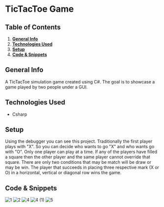 # TicTacToe Game

## Table of Contents
1. [**General Info**](#general-info)
2. [**Technologies Used**](#technologies-used)
3. [**Setup**](#setup)
4. [**Code & Snippets**](#CodeSnippets)
## General Info
A TicTacToe simulation game created using C#. The goal is to showcase a game played by two people under a GUI.

## Technologies Used
- Csharp
  

## Setup
Using the debugger you can see this project. Traditionally the first player plays with "X". So you can decide who wants to go "X" and who wants go with "O". 
Only one player can play at a time.
If any of the players have filled a square then the other player and the same player cannot override that square.
There are only two conditions that may be match will be draw or may be win.
The player that succeeds in placing three respective mark (X or O) in a horizontal, vertical or diagonal row wins the game.

## Code & Snippets

![1](https://github.com/AhmadBahr/TicTacToegame/assets/150359856/1b905a46-7575-45f5-aaa8-c783de588ee4)
![2](https://github.com/AhmadBahr/TicTacToegame/assets/150359856/84b01175-3bd3-4b77-a325-9310597b0c83)
![4](https://github.com/AhmadBahr/TicTacToegame/assets/150359856/ac0acb1d-18d4-4ba2-9eed-40c6695010d4)
![4 (1)](https://github.com/AhmadBahr/TicTacToegame/assets/150359856/161cd501-3af6-44f0-960e-2520d6055b97)
![5](https://github.com/AhmadBahr/TicTacToegame/assets/150359856/e00ea68e-c256-4879-ab5a-83cd5a2e4051)
